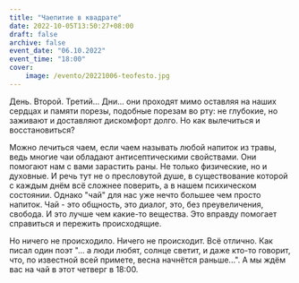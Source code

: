 ```yaml
---
title: "Чаепитие в квадрате"
date: 2022-10-05T13:50:27+08:00
draft: false
archive: false
event_date: "06.10.2022"
event_time: "18:00"
cover: 
    image: /evento/20221006-teofesto.jpg
---
```

День. Второй. Третий...
Дни... они проходят мимо оставляя на наших сердцах и памяти порезы, подобные порезам во рту: не глубокие, но заживают и доставляют дискомфорт долго. Но как вылечиться и восстановиться?

Можно лечиться чаем, если чаем называть любой напиток из травы, ведь многие чаи обладают антисептическими свойствами. Они помогают нам с вами зарастить раны. Не только физические, но и духовные. И речь тут не о пресловутой душе, в существование которой с каждым днём всё сложнее поверить, а в нашем психическом состоянии. Однако "чай" для нас уже нечто большее чем просто напиток. Чай - это общность, это диалог, это, без преувеличения, свобода. И это лучше чем какие-то вещества. Это вправду помогает справиться и пережить происходящие.

Но ничего не происходило. Ничего не происходит. Всё отлично. Как писал один поэт
"... а люди любят, солнце светит, и даже кто-то говорит, что, по известной всей примете, весна начнётся раньше...". А мы ждём вас на чай в этот четверг в 18:00.